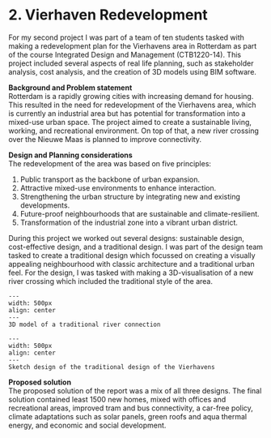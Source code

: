 # 2. Vierhaven Redevelopment
For my second project I was part of a team of ten students tasked with making a redevelopment plan for the Vierhavens area in Rotterdam as part of the course Integrated Design and Management (CTB1220-14). This project included several aspects of real life planning, such as stakeholder analysis, cost analysis, and the creation of 3D models using BIM software.

**Background and Problem statement**\
Rotterdam is a rapidly growing cities with increasing demand for housing. This resulted in the need for redevelopment of the Vierhavens area, which is currently an industrial area but has potential for transformation into a mixed-use urban space. The project aimed to create a sustainable living, working, and recreational environment. On top of that, a new river crossing over the Nieuwe Maas is planned to improve connectivity.

**Design and Planning considerations**\
The redevelopment of the area was based on five principles:

1. Public transport as the backbone of urban expansion.
2. Attractive mixed-use environments to enhance interaction.
3. Strengthening the urban structure by integrating new and existing developments.
4. Future-proof neighbourhoods that are sustainable and climate-resilient.
5. Transformation of the industrial zone into a vibrant urban district.

During this project we worked out several designs: sustainable design, cost-effective design, and a traditional design. I was part of the design team tasked to create a traditional design which focussed on creating a visually appealing neighbourhood with classic architecture and a traditional urban feel. For the design, I was tasked with making a 3D-visualisation of a new river crossing which included the traditional style of the area. 

```{figure} ../figures/BSc/IO_River_Connection.png
---
width: 500px
align: center
---
3D model of a traditional river connection
```

```{figure} ../figures/BSc/IO_Design_Traditional.png
---
width: 500px
align: center
---
Sketch design of the traditional design of the Vierhavens
```

**Proposed solution**\
The proposed solution of the report was a mix of all three designs. The final solution contained least 1500 new homes, mixed with offices and recreational areas, improved tram and bus connectivity, a car-free policy, climate adaptations such as solar panels, green roofs and aqua thermal energy, and economic and social development.
